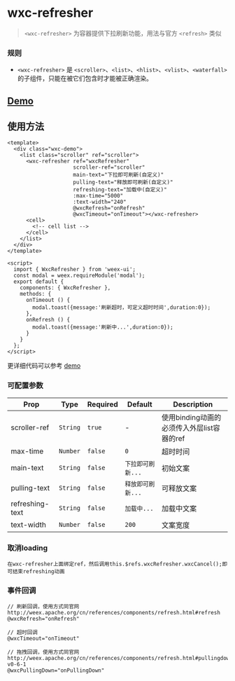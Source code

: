 # wxc-refresher

 > `<wxc-refresher>` 为容器提供下拉刷新功能，用法与官方 `<refresh>` 类似

### 规则
- `<wxc-refresher>` 是 `<scroller>`、`<list>`、`<hlist>`、`<vlist>`、`<waterfall>` 的子组件，只能在被它们包含时才能被正确渲染。

## [Demo](https://h5.m.taobao.com/trip/wx-detection-demo/refresher/index.html?_wx_tpl=https%3A%2F%2Fh5.m.taobao.com%2Ftrip%2Fwx-detection-demo%2Frefresher%2Findex.weex.js)


## 使用方法

```vue
<template>
  <div class="wxc-demo">
    <list class="scroller" ref="scroller">
      <wxc-refresher ref="wxcRefresher"
                     scroller-ref="scroller"
                     main-text="下拉即可刷新(自定义)"
                     pulling-text="释放即可刷新(自定义)"
                     refreshing-text="加载中(自定义)"
                     :max-time="5000"
                     :text-width="240"
                     @wxcRefresh="onRefresh"
                     @wxcTimeout="onTimeout"></wxc-refresher>
      <cell>
        <!-- cell list -->
      </cell>
    </list>
  </div>
</template>

<script>
  import { WxcRefresher } from 'weex-ui';
  const modal = weex.requireModule('modal');
  export default {
    components: { WxcRefresher },
    methods: {
      onTimeout () {
        modal.toast({message:'刷新超时，可定义超时时间',duration:0});
      },
      onRefresh () {
        modal.toast({message:'刷新中...',duration:0});
      }
    }
  };
</script>
```

更详细代码可以参考 [demo](https://github.com/alibaba/weex-ui/blob/master/example/refresher/index.vue)

### 可配置参数

| Prop | Type | Required | Default | Description |
|-------------|------------|--------|-----|-----|
| scroller-ref | `String` |`true`| - | 使用binding动画的必须传入外层list容器的ref |
| max-time | `Number` |`false`|`0` | 超时时间 |
| main-text | `String` |`false`|`下拉即可刷新...` | 初始文案 |
| pulling-text | `String` |`false`|`释放即可刷新...` | 可释放文案 |
| refreshing-text | `String` |`false`|`加载中...` | 加载中文案 |
| text-width | `Number` |`false`|`200` | 文案宽度 |

### 取消loading

```
在wxc-refresher上面绑定ref，然后调用this.$refs.wxcRefresher.wxcCancel();即可结束refreshing动画
```

### 事件回调

```
// 刷新回调，使用方式同官网 http://weex.apache.org/cn/references/components/refresh.html#refresh
@wxcRefresh="onRefresh"
```

```
// 超时回调
@wxcTimeout="onTimeout"
```

```
// 拖拽回调，使用方式同官网 http://weex.apache.org/cn/references/components/refresh.html#pullingdown-v0-6-1
@wxcPullingDown="onPullingDown"
```